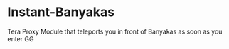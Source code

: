 # Instant-Banyakas
Tera Proxy Module that teleports you in front of Banyakas as soon as you enter GG
